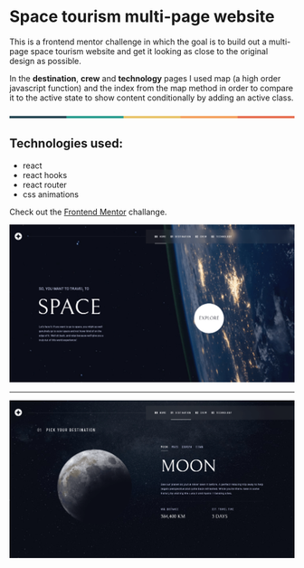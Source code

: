 # Space tourism multi-page website

This is a frontend mentor challenge in which the goal is to build out a multi-page space tourism website and get it looking as close to the original design as possible.

In the **destination**, **crew** and **technology** pages I used map (a high order javascript function) and the index from the map method in order to compare it to the active state to show content conditionally by adding an active class.

![This is an image](https://raw.githubusercontent.com/philipHinch/underline/main/underline.png)

## Technologies used:

- react
- react hooks
- react router
- css animations

Check out the [Frontend Mentor](https://www.frontendmentor.io/challenges/space-tourism-multipage-website-gRWj1URZ3/hub/space-tourism-multipage-website-5fdJLy3dt) challange.

![home preview](https://raw.githubusercontent.com/philipHinch/space_tourism/main/src/assets/previews/home-desktop-preview.png)

---

![destination preview](https://raw.githubusercontent.com/philipHinch/space_tourism/main/src/assets/previews/destination-desktop-preview.png)

